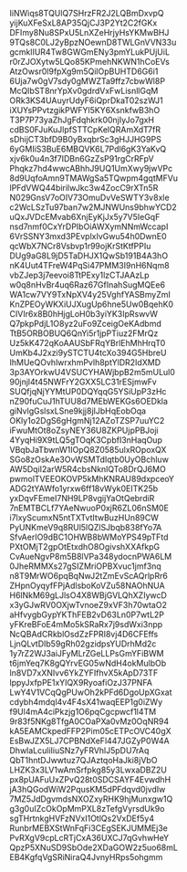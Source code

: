 IiNWiqs8TQUlQ7SHrzFR2J2LQBmDxvpQ
yijKuXFeSxL8AP35QjCJ3P2Yt2C2fGKx
DFImy8Nu8SPxU5LnXZeHrjyHsYKMwBHJ
9TQs8C0LJ2yBpzNOewnD8TWLGnVVN33u
gcmklIUR4Tw8GWGmENy3pmYLukPUjUiL
r0rZJOXytw5LQo85KPmehNKWN1hCoEVs
AtzOwsr0l9fpXg9m5QilOpBUHTD6G6i1
6Uja7w0gV7sdy0gMWZTa9ffz7cbwWl8P
McQIbST8nrYpXv0gdrdVxFwLisnllGqM
ORk3KS4UAuyrUdyF6iQprDkaT02szWJ1
iXUYsPPvtzgikPWFYl5KY6XsnkfwB3hO
T3P7P73yaZhJgFdqhkrk00njIyJo7gxH
cdBS0FJuKuJlpfSTTCpKelQRAmXdT7fR
sDhijCT3bfD9B0yBxqbrSc3gHJJHG9PS
6yGMIiS3BuE6MBQVK6L7Pdl6gK3YaKvQ
xjv6k0u4n3f7IDBn6GzZsP91rgCrRFpV
Phqkz7hd4wwcABhhJ9UQ1UmXwy9jwVPc
8d9UqfoAmn9TMAWgSa5TQwpm4gqtMFVu
lPFdVWQ44birilwJkc3w4ZocC9rXTn5R
N029GnsV7oOIV73OmuDvVeSWTY3v8xle
c2WcLSzTu97ban7w2MJNWUns9bhwYCD2
uQxJVDcEMvab6XnjEyKjJx5y7V5IeGqF
nsd7nmf0CxYrDPIbOiAWXymNNmWccapI
6VrSSNY3mxd3PEvplxIvGwu54h0DwnE0
qcWbX7NCr8Vsbvp1r99ojKrStKtfPPIu
DUg9aG8L9jD5TaDHJX1QwSb191B4A3hO
nK4Uut4TFreW4PqSi47PMM3I9nH6Nqm8
vbZJep3j7eevoi8TtPExy1lzCTJAAzLp
w0q8nHvBr4uq6Raz67GfInahSugMQEe6
WA1cw7VY9TxNpXV4y25VghfYASBmyZmI
KnZPEOyWKXiUJXugUp6hne5Uw0BqehK0
CIVIr6x8B0hHjgLoH0b3yiYK3IpRswvW
Q7pkpPdjL1O8yz2uFo9ZceigOeKAdbmd
TtB5ORBOBUQ6QnYi5r1jpPTiuz2FMrQz
Uz5kK472qKoAAUSbFRqYBrlEhMhHrqT0
UmKb4J2xzi9ySTCTU4tcXo394G5HbreU
IhMUeQOvhlwrxhmPvlh8ptYlDR2IdXMD
3p3AYOrkwU4VSUCYHAWjbpB2m5mULul0
90jnjl4t45NWFrY2GXX5LC31rESjmwFv
SUQfjqNjYYMtUP0DQYqqG5YSiUpP3zHc
nZ90fuCuJ1hTUU8d7MEbWEKGs6OEDkla
giNvlgGslsxLSne9kjj8jIJbHqEobOqa
OKly1o2DgS6gHgmNj12AZoTZSP7uuYC2
iFwuMtOt8oZsyNEY36U8ZKPUjpPBJoji
4YyqHi9X9tLQ5gTOqK3CpbfI3nHaqOup
VBqbJaTbwnW1IOpQ8Z0585ulxROpoxQX
SGo8zOskAe3OvWSMTdIqtb0UyOBchluw
AW5DqiI2arW5R4cbsNknlQTo8DrQJ6MO
pwmolTVEEOKOVP5kMhKNRAU89dxpceoY
ADG2tYAWfo1yrxw6ff18vWyk0EITK25b
yxDqvFEmeI7NH9LP8vgijYaOtQebrdiR
7nEMTBCLf7YAeNwuoP0xjR6ZL06nSM0E
i7lxyScumxN5ntTXTvtItwBuzHUn89CW
PyUNKmeV9q8RUl5lQZlSJbqb838fYo7A
SfvAerIO9dBC1OHWB8bWMoYPS49pTFtd
PXtOMjT2gpOtEtxdhO8OgivshXXAfkpG
CvAueNgvP8m5B8lVPa348ydocnPWA6LM
0JheRMMXs27gSIZMriOPBXvuc1jmf3nq
n8T9MrWO6pqBqNwJ2tZmEvScAQrlpRr6
ZHpnOyqyfFPjAdlsboKoVZu58NAOhNUA
H6lNkM69gLJlsO4X8WBjGVLQhXZIywcD
x3yGJwRV0OXjwTvnoeZ9xVF3h70wtaO2
aHfvygbGypYKThFEB2vD63Ln0P7wtL2P
yFKreBFoE4mMo5kSRaRx7j9sdWxi3npp
NcQBAdCRkblOsdZzFPRI8vj4D6CFEffs
LjnQLvtDIb59gRh02gzidpsYUDrhMd2c
1y7rZ2WJ3aiJFyMLrZGeLLPsGmYFiBWM
t6jmYeq7K8gQYrvEG05wNdH4okMulbOb
ln8VD7xXNIvv6YkZYFIfhvX5kApD73TF
lppyJxfpPE1xYIQX9RyoafiOzJ37PNFA
LwY4V1VCqQgPUwOh2kPFd6DgoUpXGxat
cdybh4mdql4v4F4sX41waqEEP1g0iZWy
f9Ul4mA4ciPkzjg1O6pqCgcpwcf1l4TM
9r83f5NKg8TfgA0COaPXa0vMz0OqNR94
kA5EAMCkpedFFP2Pim05cETPcOVC40gX
EsBwJZX5LJ7CPBNdXeFl447JGZyP0W4A
DhwlaLculiIiuSNz7yFRVhlJ5pDU7rAq
QbT1hntDJwwtuz7QJAztqoHaJki8jVbO
LHZK3x3LV1wAmSrfpkg85y3LwxaDBZ2U
px8pUAFuUxZPvQ28t0SDCSAYF4EvwdhH
jA3hQGodWiW2PqusKM5dPFdqvd0jvdIw
7MZ5JdDgvmdsNXOZxyRHK9hjMunxgw1Q
g3g0uIZcOkOpMmPXL8zTefgVyrsdUk9o
sgTHrtnkgHVFzNVxI1OtlQs2VxDEf5y4
RunbrMEBXStWnFqFi3CEgSEKJUMMEj3e
PvRXgV9cpLcRTjCxA36UXCJ7qGvhwHeY
QpzP5XNuSD9SbOde2XDaGOW2z5uo68mL
EB4KgfqVgSRiNiraQ4JvnyHRps5ohgmm
